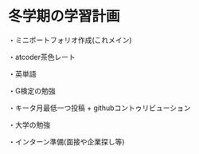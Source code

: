 # 冬学期の学習計画

・ミニポートフォリオ作成(これメイン)

・atcoder茶色レート　 

・英単語

・G検定の勉強

・キータ月最低一つ投稿 + githubコントゥリビューション

・大学の勉強

・インターン準備(面接や企業探し等)
